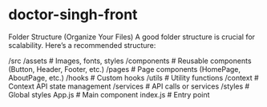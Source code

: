# doctor-singh-front



Folder Structure (Organize Your Files)
A good folder structure is crucial for scalability. Here’s a recommended structure:

/src
  /assets      # Images, fonts, styles
  /components # Reusable components (Button, Header, Footer, etc.)
  /pages       # Page components (HomePage, AboutPage, etc.)
  /hooks       # Custom hooks
  /utils       # Utility functions
  /context     # Context API state management
  /services    # API calls or services
  /styles      # Global styles
  App.js       # Main component
  index.js     # Entry point
